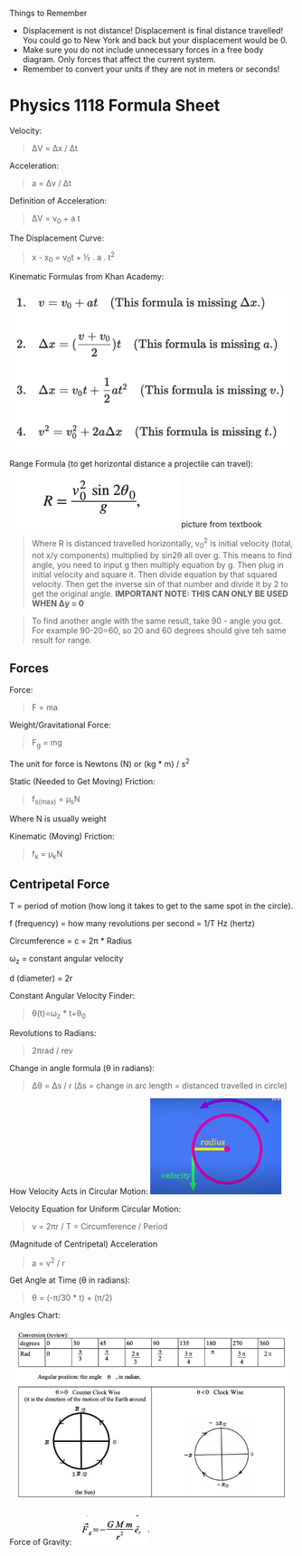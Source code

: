 Things to Remember
* Displacement is not distance! Displacement is final distance travelled! You could go to New York and back but your displacement would be 0.
* Make sure you do not include unnecessary forces in a free body diagram. Only forces that affect the current system.
* Remember to convert your units if they are not in meters or seconds!

# Physics 1118 Formula Sheet

Velocity:
>ΔV = Δx / Δt

Acceleration:
>a = Δv / Δt

Definition of Acceleration: 
>ΔV = v<sub>0</sub> + a t

The Displacement Curve: 
>x - x<sub>0</sub> = v<sub>0</sub>t + ½ . a . t<sup>2</sup>

Kinematic Formulas from Khan Academy:

![](assets/images/kinetmatic-formulas.png)

Range Formula (to get horizontal distance a projectile can travel):
![](assets/images/range-formula.png)
picture from textbook

>Where R is distanced travelled horizontally, v<sub>0</sub><sup>2</sup> is initial velocity (total, not x/y components) multiplied by sin2θ all over g. This means to find angle, you need to input g then multiply equation by g. Then plug in initial velocity and square it. Then divide equation by that squared velocity. Then get the inverse sin of that number and divide it by 2 to get the original angle. **IMPORTANT NOTE: THIS CAN ONLY BE USED WHEN Δy = 0**

> To find another angle with the same result, take 90 - angle you got. For example 90-20=60, so 20 and 60 degrees should give teh same result for range.

## Forces

Force:

> F = ma

Weight/Gravitational Force:

>F<sub>g</sub> = mg

The unit for force is Newtons (N) or (kg * m) / s<sup>2</sup>

Static (Needed to Get Moving) Friction:
>f<sub>s(max)</sub> = μ<sub>s</sub>N

Where N is usually weight

Kinematic (Moving) Friction:
>f<sub>k</sub> = μ<sub>k</sub>N

## Centripetal Force

T = period of motion (how long it takes to get to the same spot in the circle).

f (frequency) = how many revolutions per second = 1/T Hz (hertz)

Circumference = c = 2π * Radius

ω<sub>z</sub> = constant angular velocity

d (diameter) = 2r

Constant Angular Velocity Finder:
> θ(t)=ω<sub>z</sub> * t+θ<sub>0</sub>
 

Revolutions to Radians:
> 2πrad / rev

Change in angle formula (θ in radians):

> Δθ = Δs / r (Δs = change in arc length = distanced travelled in circle)

How Velocity Acts in Circular Motion:
![](assets/images/circle-motion.png)

Velocity Equation for Uniform Circular Motion:
> v = 2πr / T = Circumference / Period

(Magnitude of Centripetal) Acceleration 
> a = v<sup>2</sup> / r

Get Angle at Time (θ in radians):
> θ = (-π/30 * t) + (π/2)

Angles Chart:

![](assets/images/angles.png)

Force of Gravity:
![](assets/images/gravity-formula.png)